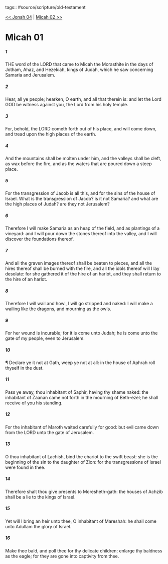 tags:: #source/scripture/old-testament

[<< Jonah 04](old-testament/32_Jonah/Jonah_04.md) | [Micah 02 >>](old-testament/33_Micah/Micah_02.md)

# Micah 01

##### 1

THE word of the LORD that came to Micah the Morasthite in the days of Jotham, Ahaz, and Hezekiah, kings of Judah, which he saw concerning Samaria and Jerusalem.

##### 2

Hear, all ye people; hearken, O earth, and all that therein is: and let the Lord GOD be witness against you, the Lord from his holy temple.

##### 3

For, behold, the LORD cometh forth out of his place, and will come down, and tread upon the high places of the earth.

##### 4

And the mountains shall be molten under him, and the valleys shall be cleft, as wax before the fire, and as the waters that are poured down a steep place.

##### 5

For the transgression of Jacob is all this, and for the sins of the house of Israel. What is the transgression of Jacob? is it not Samaria? and what are the high places of Judah? are they not Jerusalem?

##### 6

Therefore I will make Samaria as an heap of the field, and as plantings of a vineyard: and I will pour down the stones thereof into the valley, and I will discover the foundations thereof.

##### 7

And all the graven images thereof shall be beaten to pieces, and all the hires thereof shall be burned with the fire, and all the idols thereof will I lay desolate: for she gathered it of the hire of an harlot, and they shall return to the hire of an harlot.

##### 8

Therefore I will wail and howl, I will go stripped and naked: I will make a wailing like the dragons, and mourning as the owls.

##### 9

For her wound is incurable; for it is come unto Judah; he is come unto the gate of my people, even to Jerusalem.

##### 10

¶ Declare ye it not at Gath, weep ye not at all: in the house of Aphrah roll thyself in the dust.

##### 11

Pass ye away, thou inhabitant of Saphir, having thy shame naked: the inhabitant of Zaanan came not forth in the mourning of Beth-ezel; he shall receive of you his standing.

##### 12

For the inhabitant of Maroth waited carefully for good: but evil came down from the LORD unto the gate of Jerusalem.

##### 13

O thou inhabitant of Lachish, bind the chariot to the swift beast: she is the beginning of the sin to the daughter of Zion: for the transgressions of Israel were found in thee.

##### 14

Therefore shalt thou give presents to Moresheth-gath: the houses of Achzib shall be a lie to the kings of Israel.

##### 15

Yet will I bring an heir unto thee, O inhabitant of Mareshah: he shall come unto Adullam the glory of Israel.

##### 16

Make thee bald, and poll thee for thy delicate children; enlarge thy baldness as the eagle; for they are gone into captivity from thee.
